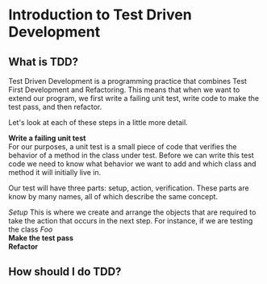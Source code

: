 Introduction to Test Driven Development
=======================================

What is TDD?
------------
Test Driven Development is a programming practice that combines Test First Development and Refactoring. This means that when we want to extend our program, we first write a failing unit test, write code to make the test pass, and then refactor.

Let's look at each of these steps in a little more detail.

**Write a failing unit test**  
For our purposes, a unit test is a small piece of code that verifies the behavior of a method in the class under test. Before we can write this test code we need to know what behavior we want to add and which class and method it will initially live in. 

Our test will have three parts: setup, action, verification. These parts are know by many names, all of which describe the same concept.

_Setup_
This is where we create and arrange the objects that are required to take the action that occurs in the next step. For instance, if we are testing the class *Foo*  
**Make the test pass**  
**Refactor**  

How should I do TDD?
--------------------


